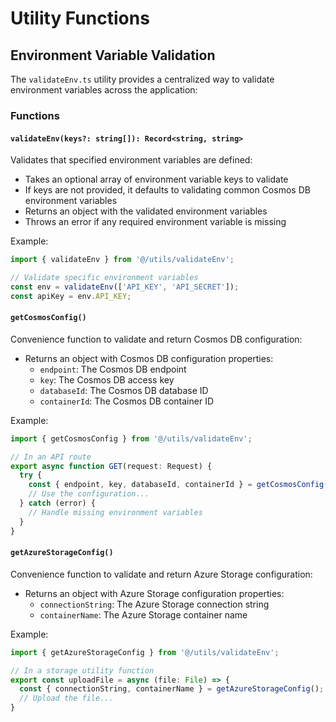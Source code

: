 # Utility Functions

## Environment Variable Validation

The `validateEnv.ts` utility provides a centralized way to validate environment variables across the application:

### Functions

#### `validateEnv(keys?: string[]): Record<string, string>`

Validates that specified environment variables are defined:
- Takes an optional array of environment variable keys to validate
- If keys are not provided, it defaults to validating common Cosmos DB environment variables
- Returns an object with the validated environment variables
- Throws an error if any required environment variable is missing

Example:
```typescript
import { validateEnv } from '@/utils/validateEnv';

// Validate specific environment variables
const env = validateEnv(['API_KEY', 'API_SECRET']);
const apiKey = env.API_KEY;
```

#### `getCosmosConfig()`

Convenience function to validate and return Cosmos DB configuration:
- Returns an object with Cosmos DB configuration properties:
  - `endpoint`: The Cosmos DB endpoint
  - `key`: The Cosmos DB access key
  - `databaseId`: The Cosmos DB database ID
  - `containerId`: The Cosmos DB container ID

Example:
```typescript
import { getCosmosConfig } from '@/utils/validateEnv';

// In an API route
export async function GET(request: Request) {
  try {
    const { endpoint, key, databaseId, containerId } = getCosmosConfig();
    // Use the configuration...
  } catch (error) {
    // Handle missing environment variables
  }
}
```

#### `getAzureStorageConfig()`

Convenience function to validate and return Azure Storage configuration:
- Returns an object with Azure Storage configuration properties:
  - `connectionString`: The Azure Storage connection string
  - `containerName`: The Azure Storage container name

Example:
```typescript
import { getAzureStorageConfig } from '@/utils/validateEnv';

// In a storage utility function
export const uploadFile = async (file: File) => {
  const { connectionString, containerName } = getAzureStorageConfig();
  // Upload the file...
}
```